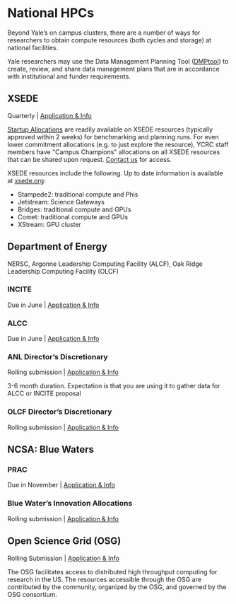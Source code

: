 # National HPCs

Beyond Yale’s on campus clusters, there are a number of ways for researchers to obtain compute resources (both cycles and storage) at national facilities.

Yale researchers may use the Data Management Planning Tool ([DMPtool](https://dmptool.org/)) to create, review, and share data management plans that are in accordance with institutional and funder requirements.

## XSEDE

Quarterly | [Application & Info](https://portal.xsede.org/allocations/announcements)

[Startup Allocations](https://portal.xsede.org/allocations/startup) are readily available on XSEDE resources (typically approved within 2 weeks) for benchmarking and planning runs. For even lower commitment allocations (e.g. to just explore the resource), YCRC staff members have "Campus Champions" allocations on all XSEDE resources that can be shared upon request. [Contact us](/#get-help) for access.

XSEDE resources include the following. Up to date information is available at [xsede.org](https://www.xsede.org/ecosystem/resources):

* Stampede2: traditional compute and Phis
* Jetstream: Science Gateways
* Bridges: traditional compute and GPUs
* Comet: traditional compute and GPUs
* XStream: GPU cluster

## Department of Energy

NERSC, Argonne Leadership Computing Facility (ALCF), Oak Ridge Leadership Computing Facility (OLCF)

### INCITE

Due in June | [Application & Info](http://www.doeleadershipcomputing.org/incite-program/)

### ALCC

Due in June | [Application & Info](https://science.energy.gov/ascr/facilities/accessing-ascr-facilities/alcc/alcc-application-details/)

### ANL Director’s Discretionary

Rolling submission | [Application & Info](https://www.alcf.anl.gov/getting-started/apply-for-dd)

3-6 month duration. Expectation is that you are using it to gather data for ALCC or INCITE proposal

### OLCF Director’s Discretionary

Rolling submission | [Application & Info](https://www.olcf.ornl.gov/for-users/documents-forms/olcf-directors-discretion-project-application/)

## NCSA: Blue Waters

### PRAC

Due in November | [Application & Info](https://www.nsf.gov/pubs/2017/nsf17542/nsf17542.htm)

### Blue Water’s Innovation Allocations

Rolling submission | [Application & Info](https://bluewaters.ncsa.illinois.edu/innovation-allocations)

## Open Science Grid (OSG)

Rolling Submission | [Application & Info](https://support.opensciencegrid.org/support/solutions/articles/5000634360-start-a-project-with-osg-connect)

The OSG facilitates access to distributed high throughput computing for research in the US. The resources accessible through the OSG are contributed by the community, organized by the OSG, and governed by the OSG consortium.
